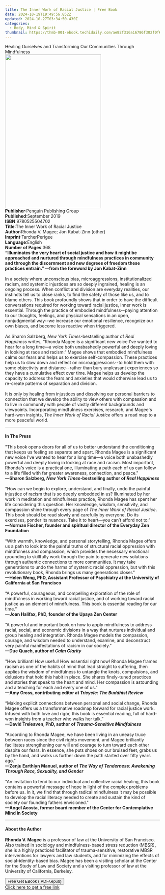 ```yaml
---
title: The Inner Work of Racial Justice | Free Book
date: 2024-10-19T19:49:56.852Z
updated: 2024-10-27T03:34:50.430Z
categories:
  - Body, Mind & Spirit
thumbnail: https://thmb-001-ebook.techidaily.com/ae82f316a16786f302f0f6353dcd3ebf888be14dbba1a460235d54bbf28a8483.jpg
---
```

<main id="book-container">
  <div class="flex flex-col">
    <div class="book-brief flex-1 py-6 px-4 sm:p-6 md:py-10 md:px-8">
      <!-- brief-->
      <div class="book-brief-main">
        Healing Ourselves and Transforming Our Communities Through Mindfulness
      </div>
    </div>
    <div
      class="book-meta-info flex-1 grid gap-4 col-start-1 col-end-3 row-start-1 sm:mb-6 sm:grid-cols-4 lg:gap-6 lg:col-start-2 lg:row-end-6 lg:row-span-6 lg:mb-0"
    >
      <div
        class="book-meta-info-left place-content-center mt-4 p-4 text-sm leading-6 col-start-2 col-span-2 dark:text-slate-400"
      >
        <img
          class="w-full h-500 object-cover rounded-lg sm:h-255 sm:col-span-2 lg:col-span-full"
          src="https://img-001-ebook.techidaily.com/377513cf6d424c610f69f66157dc6fa483496f3dc02e2450bf26d3455863bbff.jpg"
          alt=""
          width="312"
          height="500"
        />
      </div>
      <div
        class="book-meta-info-right mt-2 col-start-1 row-start-2 col-span-3 self-center"
      >
        <!-- meta data  -->
        <div class="flex flex-col px-4 md:px-8">
          <div class="flex-1">
            <strong>Publisher</strong>:<span class="px-2"
              >Penguin Publishing Group</span
            >
          </div>
          <div class="flex-1">
            <strong>Published</strong>:<span class="px-2">September 2019</span>
          </div>
          <div class="flex-1">
            <strong>ISBN</strong>:<span class="px-2">9780525504702</span>
          </div>
          <div class="flex-1">
            <strong>Title</strong>:<span class="px-2"
              >The Inner Work of Racial Justice</span
            >
          </div>
          <div class="flex-1">
            <strong>Author</strong>:<span class="px-2"
              >Rhonda V. Magee; Jon Kabat-Zinn (other)</span
            >
          </div>
          <div class="flex-1">
            <strong>Imprint</strong>:<span class="px-2">TarcherPerigee</span>
          </div>
          <div class="flex-1">
            <strong>Language</strong>:<span class="px-2">English</span>
          </div>
          <div class="flex-1">
            <strong>Number of Pages</strong>:<span class="px-2">368</span>
          </div>
        </div>
      </div>
    </div>
    <div class="book-description flex-1 py-6 px-4 sm:p-6 md:py-10 md:px-8">
      <div class="book-description-main">
        <div accordion-content="" id="description">
          <b
            >“Illuminates the very heart of social justice and how it might be
            approached and nurtured through mindfulness practices in community
            and through the discernment and new degrees of freedom these
            practices entrain.” --from the foreword by Jon Kabat-Zinn</b
          ><br />&nbsp;<br />In a society where unconscious bias,
          microaggressions, institutionalized racism, and systemic injustices
          are so deeply ingrained, healing is an ongoing process. When conflict
          and division are everyday realities, our instincts tell us to close
          ranks, to find the safety of those like us, and to blame others. This
          book profoundly shows that in order to have the difficult
          conversations required for working toward racial justice, inner work
          is essential. Through the practice of embodied mindfulness--paying
          attention to our thoughts, feelings, and physical sensations in an
          open, nonjudgmental way--we increase our emotional resilience,
          recognize our own biases, and become less reactive when triggered.<br />&nbsp;<br />As
          Sharon Salzberg,&nbsp;<i>New York Times</i>-bestselling author
          of&nbsp;<i>Real Happiness</i>&nbsp;writes, “Rhonda Magee is a
          significant new voice I've wanted to hear for a long time—a voice both
          unabashedly powerful and deeply loving in looking at race and racism.”
          Magee shows that embodied mindfulness calms our fears and helps us to
          exercise self-compassion. These practices help us to slow down and
          reflect on microaggressions--to hold them with some objectivity and
          distance--rather than bury unpleasant experiences so they have a
          cumulative effect over time. Magee helps us develop the capacity to
          address the fears and anxieties that would otherwise lead us to
          re-create patterns of separation and division.<br />&nbsp;<br />It is
          only by healing from injustices and dissolving our personal barriers
          to connection that we develop the ability to view others with
          compassion and to live in community with people of vastly different
          backgrounds and viewpoints. Incorporating mindfulness exercises,
          research, and Magee's hard-won insights,&nbsp;<i
            >The Inner Work of Racial Justice</i
          >&nbsp;offers a road map to a more peaceful world.
        </div>
        <div class="accordion-fader"></div>
      </div>
    </div>
    <div class="book-excerpts flex-1 py-6 px-4 sm:p-6 md:py-10 md:px-8">
      <!-- excerpts-->
      <div class="book-excerpts-main">
        <hr />
        <h4 class="placeholder placeholder-heading">
          <span>In The Press</span>
        </h4>
        <p>
          "This book opens doors for all of us to better understand the
          conditioning that keeps us feeling so separate and apart. Rhonda Magee
          is a significant new voice I've wanted to hear for a long time—a voice
          both unabashedly powerful and deeply loving in looking at race and
          racism. Most important, Rhonda's voice is a practical one,
          illuminating a path each of us can follow to a life filled with far
          greater awareness, connection, and peace."<br />
          <b
            >—Sharon Salzberg, <i>New York Times</i>-bestselling author of
            <i>Real Happiness<br /></i><br /></b
          >“How can we begin to explore, understand, and finally, undo the
          painful injustice of racism that is so deeply embedded in us?
          Illuminated by her work in meditation and mindfulness practice, Rhonda
          Magee has spent her life considering this question. Her knowledge,
          wisdom, sensitivity, and compassion shine through every page of
          <i>The Inner Work of Racial Justice</i>. This book should be read
          slowly and carefully by everyone. Do its exercises, ponder its
          nuances. Take it to heart—you can’t afford not to.”<b
            ><br />
            —Norman Fischer, founder and spiritual director of the Everyday Zen
            Foundation<br /><br /></b
          >“With warmth, knowledge, and personal storytelling, Rhonda Magee
          offers us a path to look into the painful truths of structural racial
          oppression with mindfulness and compassion, which provides the
          necessary emotional grounding to skillfully work through the pain to
          generate new solutions through authentic connections to more
          communities. It may take generations to undo the harms of systemic
          racial oppression, but with this revolutionary book, Rhonda brings us
          many generations closer.”&nbsp;<b
            ><br />—Helen Weng, PhD, Assistant Professor of Psychiatry at the
            University of California at San Francisco<br /><br /></b
          >“A powerful, courageous, and compelling exploration of the role of
          mindfulness in working toward racial justice, and of working toward
          racial justice as an element of mindfulness. This book is essential
          reading for our time.”<b
            ><b
              ><i><br /></i
              ><b
                >—Joan Halifax, PhD, founder of the Upaya Zen Center&nbsp;</b
              ></b
            ><br /><br /></b
          >“A powerful and important book on how to apply mindfulness to address
          racial, social, and economic divisions in a way that nurtures
          individual and group healing and integration. Rhonda Magee models the
          compassion, courage, and wisdom needed to understand, examine, and
          deconstruct very painful manifestations of racism in our society.”<b
            ><i><br /></i>—Due Quach, author of&nbsp;<i
              ><i>Calm Clarity&nbsp;</i></i
            ></b
          ><br /><br />"How brilliant! How useful! How essential right now!
          Rhonda Magee frames racism as one of the habits of mind that lead
          straight to suffering, then applies the wisdom of mindfulness to
          untangle the knots, compulsions, and delusions that hold this habit in
          place. She shares finely-tuned practices and stories that speak to the
          heart and mind. Her compassion is astounding and a teaching for each
          and every one of us."<br />
          <b
            >—Amy Gross, contributing editor at
            <i>Tricycle: The Buddhist Review<br /></i></b
          ><br />“Making explicit connections between personal and social
          change, Rhonda Magee offers us a transformative roadmap forward for
          racial justice work. Infused with both love and rigor, this book is
          essential reading, full of hard-won insights from a teacher who walks
          her talk.”<br /><b
            >—David Treleaven, PhD, author of&nbsp;<i
              >Trauma-Sensitive Mindfulness</i
            ></b
          ><br /><br />“According to Rhonda Magee, we have been living in an
          uneasy truce between races since the civil rights movement, and Magee
          brilliantly facilitates strengthening our will and courage to turn
          toward each other despite our fears. In essence, she puts shoes on our
          bruised feet, grabs us by the hand, and walks us further down the path
          started over fifty years ago."<br /><b
            >—Zenju Earthlyn Manuel, author of
            <i
              >The Way of Tenderness: Awakening Through Race, Sexuality, and
              Gender&nbsp;&nbsp;</i
            ></b
          ><br /><br />"An invitation to tend to our individual and collective
          racial healing, this book contains a powerful message of hope in light
          of the complex problems before us. In it, we find that through radical
          mindfulness it may be possible to develop the racial literacy needed
          to create and sustain the kind of society our founding fathers
          envisioned."<br /><b
            >—Angel Acosta, former board member of the Center for Contemplative
            Mind in Society</b
          >
        </p>
      </div>
    </div>
    <div class="book-about-author flex-1 py-6 px-4 sm:p-6 md:py-10 md:px-8">
      <!-- about author-->
      <div class="book-main-author-main">
        <hr />
        <h4 class="placeholder placeholder-heading">
          <span>About the Author</span>
        </h4>
        <p>
          <b>Rhonda V. Magee</b> is a professor of law at the University of San
          Francisco. Also trained in sociology and mindfulness-based stress
          reduction (MBSR), she is a highly practiced facilitator of
          trauma-sensitive, restorative MBSR interventions for lawyers and law
          students, and for minimizing the effects of social-identity-based
          bias. Magee has been a visiting scholar at the Center for the Study of
          Law and Society and a visiting professor of law at the University of
          California, Berkeley.
        </p>
      </div>
    </div>
    <div class="book-free-get flex-1 py-6 px-4 sm:p-6 md:py-10 md:px-8">
      <button
        id="btn-free-get"
        class="bg-blue-500 hover:bg-blue-700 text-white font-bold py-2 px-4 rounded"
      >
        Free Get EBook (.PDF/.epub)
      </button>
      <div id="countdown-display" class="px-2 text-lg mt-2"></div>
      <a
        id="free-link"
        class="hidden bg-blue-500 hover:bg-blue-700 text-white font-bold py-2 px-4 rounded"
        href="https://www.ebooks.com/en-us/book/209635555/the-inner-work-of-racial-justice/rhonda-v-magee/"
        target="_blank"
        >Click here to get a free link</a
      >
    </div>
    <script>
      let countdownTime = 0;
      let countdownInterval = null;
      document
        .getElementById('btn-free-get')
        .addEventListener('click', startCountdown);
      function startCountdown() {
        countdownTime = new Date().getTime() + 60000 * 3;
        countdownInterval = setInterval(updateCountdown, 1000);
        document.getElementById('btn-free-get').disabled = true;
        document
          .getElementById('btn-free-get')
          .classList.add('bg-gray-500', 'cursor-not-allowed');
      }
      function updateCountdown() {
        let currentTime = new Date().getTime();
        let timeLeft = countdownTime - currentTime;
        let secondsLeft = Math.floor(timeLeft / 1000);
        document.getElementById('countdown-display').innerHTML =
          `Remaining time: ${secondsLeft} seconds.`;
        if (secondsLeft <= 0) {
          clearInterval(countdownInterval);
          document.getElementById('btn-free-get').classList.add('hidden');
          document.getElementById('free-link').classList.remove('hidden');
          document.getElementById('countdown-display').innerHTML = '';
        }
      }
    </script>
  </div>
</main>

<ins class="adsbygoogle"
      style="display:block"
      data-ad-client="ca-pub-7571918770474297"
      data-ad-slot="8358498916"
      data-ad-format="auto"
      data-full-width-responsive="true"></ins>
    